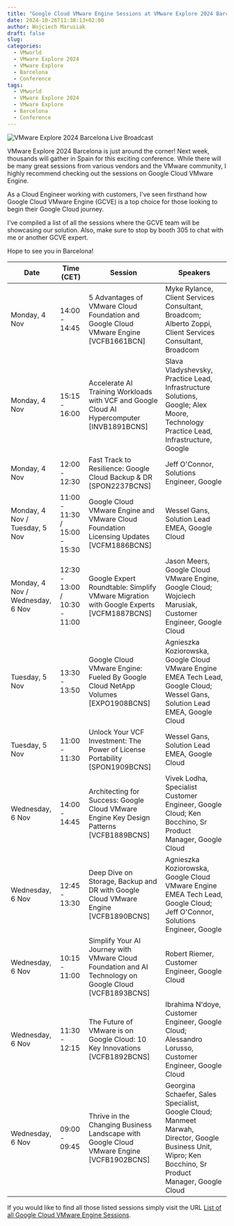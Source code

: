 ```yaml
---
title: "Google Cloud VMware Engine Sessions at VMware Explore 2024 Barcelona"
date: 2024-10-26T11:38:13+02:00
author: Wojciech Marusiak
draft: false
slug: 
categories:
  - VMworld
  - VMware Explore 2024
  - VMware Explore
  - Barcelona
  - Conference
tags:
  - VMworld
  - VMware Explore 2024
  - VMware Explore
  - Barcelona
  - Conference
---
```

![VMware Explore 2024 Barcelona Live Broadcast][1]

VMware Explore 2024 Barcelona is just around the corner! Next week, thousands will gather in Spain for this exciting conference.  While there will be many great sessions from various vendors and the VMware community, I highly recommend checking out the sessions on Google Cloud VMware Engine.
<!--more-->
<!--adsense-->

As a Cloud Engineer working with customers, I've seen firsthand how Google Cloud VMware Engine (GCVE) is a top choice for those looking to begin their Google Cloud journey.

I've compiled a list of all the sessions where the GCVE team will be showcasing our solution.  Also, make sure to stop by booth 305 to chat with me or another GCVE expert.

Hope to see you in Barcelona!

| Date | Time (CET) | Session | Speakers |
|---|---|---|---|
| Monday, 4 Nov | 14:00 - 14:45 | 5 Advantages of VMware Cloud Foundation and Google Cloud VMware Engine [VCFB1661BCN] | Myke Rylance, Client Services Consultant, Broadcom; Alberto Zoppi, Client Services Consultant, Broadcom |
| Monday, 4 Nov | 15:15 - 16:00 | Accelerate AI Training Workloads with VCF and Google Cloud AI Hypercomputer [INVB1891BCNS] | Slava Vladyshevsky, Practice Lead, Infrastructure Solutions, Google; Alex Moore, Technology Practice Lead, Infrastructure, Google |
| Monday, 4 Nov | 12:00 - 12:30 | Fast Track to Resilience: Google Cloud Backup & DR [SPON2237BCNS] | Jeff O'Connor, Solutions Engineer, Google |
| Monday, 4 Nov / Tuesday, 5 Nov | 11:00 - 11:30 / 15:00 - 15:30 | Google Cloud VMware Engine and VMware Cloud Foundation Licensing Updates [VCFM1886BCNS] | Wessel Gans, Solution Lead EMEA, Google Cloud |
| Monday, 4 Nov / Wednesday, 6 Nov | 12:30 - 13:00 / 10:30 - 11:00 | Google Expert Roundtable: Simplify VMware Migration with Google Experts [VCFM1887BCNS] | Jason Meers, Google Cloud VMware Engine, Google Cloud; Wojciech Marusiak, Customer Engineer, Google Cloud | 
| Tuesday, 5 Nov | 13:30 - 13:50 | Google Cloud VMware Engine: Fueled By Google Cloud NetApp Volumes [EXPO1908BCNS] | Agnieszka Koziorowska, Google Cloud VMware Engine EMEA Tech Lead, Google Cloud; Wessel Gans, Solution Lead EMEA, Google Cloud |
| Tuesday, 5 Nov | 11:00 - 11:30 | Unlock Your VCF Investment: The Power of License Portability [SPON1909BCNS] | Wessel Gans, Solution Lead EMEA, Google Cloud |
| Wednesday, 6 Nov | 14:00 - 14:45 | Architecting for Success: Google Cloud VMware Engine Key Design Patterns [VCFB1889BCNS] | Vivek Lodha, Specialist Customer Engineer, Google Cloud; Ken Bocchino, Sr Product Manager, Google Cloud |
| Wednesday, 6 Nov | 12:45 - 13:30 | Deep Dive on Storage, Backup and DR with Google Cloud VMware Engine [VCFB1890BCNS] | Agnieszka Koziorowska, Google Cloud VMware Engine EMEA Tech Lead, Google Cloud; Jeff O'Connor, Solutions Engineer, Google |
| Wednesday, 6 Nov | 10:15 - 11:00 | Simplify Your AI Journey with VMware Cloud Foundation and AI Technology on Google Cloud [VCFB1893BCNS] | Robert Riemer, Customer Engineer, Google Cloud |
| Wednesday, 6 Nov | 11:30 - 12:15 | The Future of VMware is on Google Cloud: 10 Key Innovations [VCFB1892BCNS] | Ibrahima N'doye, Customer Engineer, Google Cloud; Alessandro Lorusso, Customer Engineer, Google Cloud |
| Wednesday, 6 Nov | 09:00 - 09:45 | Thrive in the Changing Business Landscape with Google Cloud VMware Engine [VCFB1902BCNS] | Georgina Schaefer, Sales Specialist, Google Cloud; Manmeet Marwah, Director, Google Business Unit, Wipro; Ken Bocchino, Sr Product Manager, Google Cloud | 

If you would like to find all those listed sessions simply visit the URL [List of all Google Cloud VMware Engine Sessions][90].

[1]: /images/uploads/2023/10/vmware-explore-live-broadcast.webp

[91]: /images/uploads/2023/10
[90]: https://event.vmware.com/flow/vmware/explore2024bcn/content/page/catalog?search=&tab.contentcatalogtabs=1627421929827001vRXW&search.products=1617723187121004evLt "List of all Google Cloud VMware Engine Sessions"

<!---
Get-ChildItem -Path . | select NAM CETe
-->